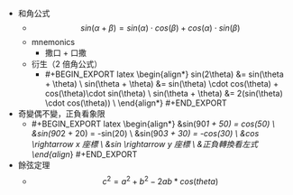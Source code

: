 - 和角公式
	- $$ sin(\alpha + \beta) = sin(\alpha) \cdot cos(\beta) +  cos(\alpha) \cdot sin(\beta) $$
	- mnemonics
		- 撒口 + 口撒
	- 衍生（2 倍角公式）
		- #+BEGIN_EXPORT latex
		  \begin{align*}
		  sin(2\theta) &= sin(\theta + \theta) \\
		  sin(\theta + \theta) &= sin(\theta) \cdot cos(\theta) + cos(\theta)\cdot sin(\theta)   \\
		  sin(\theta + \theta) &= 2(sin(\theta) \cdot cos(\theta)) \\
		  \end{align*}
		  #+END_EXPORT
- 奇變偶不變，正負看象限
	- #+BEGIN_EXPORT latex
	  \begin{align*}
	  &sin(90*1 + 50) = cos(50) \\
	  &sin(90*2 + 20) = -sin(20) \\
	  &sin(90*3 + 30) = -cos(30) \\
	  &cos \rightarrow x 座標 \\
	  &sin \rightarrow y 座標 \\
	  &正負轉換看左式
	  \end{align*}
	  #+END_EXPORT
- 餘弦定理
	- $$ c^2 = a^2 + b^2 -2ab*cos(theta) $$